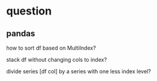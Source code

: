 # question

## pandas

how to sort df based on MultiIndex?

stack df without changing cols to index?

divide series [df col] by a series with one less index level?